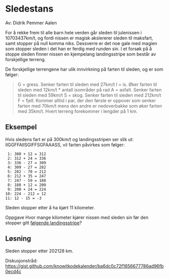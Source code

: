 # Sledestans

Av: Didrik Pemmer Aalen

For å rekke frem til alle barn hele verden går sleden til julenissen i 10703437km/t, og fordi nissen er magisk akslererer sleden til maksfart, samt stopper på null komma niks. Dessverre er det noe gale med magien som stopper sleden i det han er ferdig med runden sin. I et forsøk på å stoppe sleden finner nissen en kjempelang landingsstripe som består av forskjellige terreng.

De forskjellige terrengene har ulik innvirkning på farten til sleden, og er som følger:

> G = gress. Senker farten til sleden med 27km/t
> I = is. Øker farten til sleden med 12km/t * antall isområder på rad
> A = asfalt. Senker farten til sleden med 59km/t
> S = skog. Senker farten til sleden med 212km/t
> F = fjell. Kommer alltid i par, der den første er oppover som senker farten med 70km/t mens den andre er nedoverbakke som øker farten med 35km/t.
Hvert terreng forekommer i lengder på 1 km.

## Eksempel

Hvis sledens fart er på 300km/t og landingsstripen ser slik ut: IIGGFFAIISGIFFSGFAAASS, vil farten påvirkes som følger:

```
 1: 300 + 12 = 312
 2: 312 + 24 = 336
 3: 336 - 27 = 309
 4: 309 - 27 = 282
 5: 282 - 70 = 212
 6: 212 + 35 = 247
 7: 247 - 59 = 188
 8: 188 + 12 = 200
 9: 200 + 24 = 224
10: 224 - 212 = 12
11: 12 - 15 = -3
````

Sleden stopper etter å ha kjørt 11 kilometer.

Oppgave
Hvor mange kilometer kjører nissen med sleden sin før den stopper gitt [følgende landingsstripe](./terreng.txt)?

## Løsning

Sleden stopper etter 202128 km.

Diskusjonstråd: https://gist.github.com/knowitkodekalender/ba6dc0c72f1656677786ad96fb0ecd4c